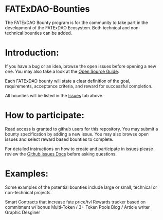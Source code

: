 # FATExDAO-Bounties
The FATExDAO Bounty program is for the community to take part in the development of the FATExDAO Ecosystem. Both technical and non-technical bounties can be added.

# Introduction:
If you have a bug or an idea, browse the open issues before opening a new one. You may also take a look at the [Open Source Guide](https://opensource.guide/).

Each FATExDAO bounty will state a clear definition of the goal, requirements, acceptance criteria, and reward for successful completion.

All bounties will be listed in the [Issues](https://github.com/FATExDAO/FATExDAO-Bounties/issues) tab above.

# How to participate:
Read access is granted to github users for this repository. You may submit a bounty specification by adding a new issue. You may also browse open issues and select reward based bounties to complete.

For detailed instructions on how to create and participate in issues please review the [Github Issues Docs](https://docs.github.com/en/issues) before asking questions.

# Examples:
Some examples of the potential bounties include large or small, technical or non-technical projects.

Smart Contracts that increase fate price/tvl
Rewards tracker based on commitment w/ bonus
Multi-Token / 3+ Token Pools
Blog / Article writer
Graphic Desginer 

